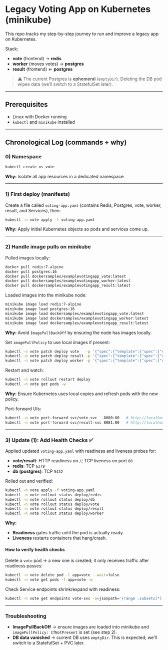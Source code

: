 # Legacy Voting App on Kubernetes (minikube)

This repo tracks my step-by-step journey to run and improve a legacy app on Kubernetes.

Stack:
- **vote** (frontend) → **redis**
- **worker** (moves votes) → **postgres**
- **result** (frontend) ← **postgres**

> ⚠️ The current Postgres is **ephemeral** (`emptyDir`). Deleting the DB pod wipes data (we’ll switch to a StatefulSet later).

---

## Prerequisites
- Linux with Docker running
- `kubectl` and `minikube` installed

---

## Chronological Log (commands + why)

### 0) Namespace
```bash
kubectl create ns vote
```
**Why:** Isolate all app resources in a dedicated namespace.

---

### 1) First deploy (manifests)

Create a file called `voting-app.yaml` (contains Redis, Postgres, vote, worker, result, and Services), then:
```bash
kubectl -n vote apply -f voting-app.yaml
```
**Why:** Apply initial Kubernetes objects so pods and services come up.

---

### 2) Handle image pulls on minikube

Pulled images locally:
```bash
docker pull redis:7-alpine
docker pull postgres:16
docker pull dockersamples/examplevotingapp_vote:latest
docker pull dockersamples/examplevotingapp_worker:latest
docker pull dockersamples/examplevotingapp_result:latest
```

Loaded images into the minikube node:
```bash
minikube image load redis:7-alpine
minikube image load postgres:16
minikube image load dockersamples/examplevotingapp_vote:latest
minikube image load dockersamples/examplevotingapp_worker:latest
minikube image load dockersamples/examplevotingapp_result:latest
```
**Why:** Avoid `ImagePullBackOff` by ensuring the node has images locally.

Set `imagePullPolicy` to use local images if present:
```bash
kubectl -n vote patch deploy vote   -p '{"spec":{"template":{"spec":{"containers":[{"name":"vote","imagePullPolicy":"IfNotPresent"}]}}}}'
kubectl -n vote patch deploy result -p '{"spec":{"template":{"spec":{"containers":[{"name":"result","imagePullPolicy":"IfNotPresent"}]}}}}'
kubectl -n vote patch deploy worker -p '{"spec":{"template":{"spec":{"containers":[{"name":"worker","imagePullPolicy":"IfNotPresent"}]}}}}'
```

Restart and watch:
```bash
kubectl -n vote rollout restart deploy
kubectl -n vote get pods -w
```
**Why:** Ensure Kubernetes uses local copies and refresh pods with the new policy.

Port-forward UIs:
```bash
kubectl -n vote port-forward svc/vote-svc   8080:80   # http://localhost:8080
kubectl -n vote port-forward svc/result-svc 8081:80   # http://localhost:8081
```

---

### 3) Update (1): Add Health Checks ✅

Applied updated `voting-app.yaml` with readiness and liveness probes for:
- **vote/result**: HTTP readiness on `/`; TCP liveness on port `80`
- **redis**: TCP `6379`
- **db (postgres)**: TCP `5432`

Rolled out and verified:
```bash
kubectl -n vote apply -f voting-app.yaml
kubectl -n vote rollout status deploy/redis
kubectl -n vote rollout status deploy/db
kubectl -n vote rollout status deploy/vote
kubectl -n vote rollout status deploy/result
kubectl -n vote rollout status deploy/worker
```

**Why:**
- **Readiness** gates traffic until the pod is actually ready.
- **Liveness** restarts containers that hang/crash.

#### How to verify health checks

Delete a `vote` pod → a new one is created; it only receives traffic after readiness passes:
```bash
kubectl -n vote delete pod -l app=vote --wait=false
kubectl -n vote get pods -l app=vote -w
```

Check Service endpoints shrink/expand with readiness:
```bash
kubectl -n vote get endpoints vote-svc -o=jsonpath='{range .subsets[*].addresses[*]}{.ip}{"\n"}{end}'
```

---

### Troubleshooting

- **ImagePullBackOff** → ensure images are loaded into minikube and `imagePullPolicy: IfNotPresent` is set (see step 2).
- **DB data vanished** → current DB uses `emptyDir`. This is expected; we’ll switch to a StatefulSet + PVC later.

